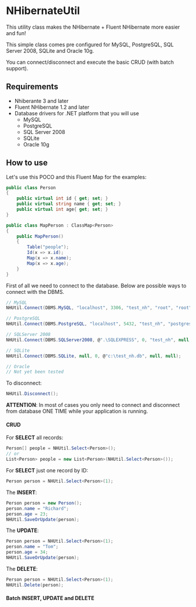 NHibernateUtil
==============
This utility class makes the NHibernate + Fluent NHibernate more easier and fun!

This simple class comes pre configured for MySQL, PostgreSQL, SQL Server 2008, SQLite and Oracle 10g.

You can connect/disconnect and execute the basic CRUD (with batch support).


Requirements
------------
* Nhiberante 3 and later
* Fluent NHibernate 1.2 and later
* Database drivers for .NET platform that you will use
  * MySQL
  * PostgreSQL
  * SQL Server 2008
  * SQLite
  * Oracle 10g

How to use
----------
Let's use this POCO and this Fluent Map for the examples:
```csharp
public class Person
{
    public virtual int id { get; set; }
    public virtual string name { get; set; }
    public virtual int age{ get; set; }
}

public class MapPerson : ClassMap<Person>
{
    public MapPerson()
    {
        Table("people");
        Id(x => x.id);
        Map(x => x.name);
        Map(x => x.age);
    }
}
```

First of all we need to connect to the database. Below are possible ways to connect with the DBMS.
```csharp
// MySQL
NHUtil.Connect(DBMS.MySQL, "localhost", 3306, "test_nh", "root", "root");

// PostgreSQL
NHUtil.Connect(DBMS.PostgreSQL, "localhost", 5432, "test_nh", "postgres", "root");

// SQLServer 2008
NHUtil.Connect(DBMS.SQLServer2008, @".\SQLEXPRESS", 0, "test_nh", null, null);

// SQLite
NHUtil.Connect(DBMS.SQLite, null, 0, @"c:\test_nh.db", null, null);

// Oracle
// Not yet been tested
```

To disconnect:
```csharp
NHUtil.Disconnect();
```

**ATTENTION**: In most of cases you only need to connect and disconnect from database ONE TIME while your application is running.


#### CRUD
For **SELECT** all records:
```csharp
Person[] people = NHUtil.Select<Person>();
// or
List<Person> people = new List<Person>(NHUtil.Select<Person>());
```

For **SELECT** just one record by ID:
```csharp
Person person = NHUtil.Select<Person>(1);
```

The **INSERT**:
```csharp
Person person = new Person();
person.name = "Richard";
person.age = 23;
NHUtil.SaveOrUpdate(person);
```

The **UPDATE**:
```csharp
Person person = NHUtil.Select<Person>(1);
person.name = "Tom";
person.age = 34;
NHUtil.SaveOrUpdate(person);
```

The **DELETE**:
```csharp
Person person = NHUtil.Select<Person>(1);
NHUtil.Delete(person);
```

#### Batch INSERT, UPDATE and DELETE
